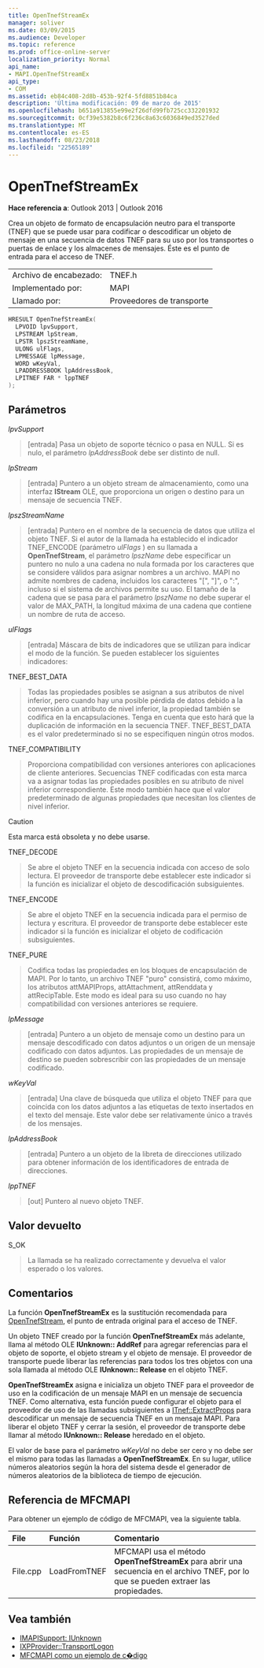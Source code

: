 ```yaml
---
title: OpenTnefStreamEx
manager: soliver
ms.date: 03/09/2015
ms.audience: Developer
ms.topic: reference
ms.prod: office-online-server
localization_priority: Normal
api_name:
- MAPI.OpenTnefStreamEx
api_type:
- COM
ms.assetid: eb84c408-2d8b-453b-92f4-5fd8851b84ca
description: 'Última modificación: 09 de marzo de 2015'
ms.openlocfilehash: b651a913855e99e2f26dfd99fb725cc332201932
ms.sourcegitcommit: 0cf39e5382b8c6f236c8a63c6036849ed3527ded
ms.translationtype: MT
ms.contentlocale: es-ES
ms.lasthandoff: 08/23/2018
ms.locfileid: "22565189"
---
```

# <a name="opentnefstreamex"></a>OpenTnefStreamEx

**Hace referencia a**: Outlook 2013 | Outlook 2016 
  
Crea un objeto de formato de encapsulación neutro para el transporte (TNEF) que se puede usar para codificar o descodificar un objeto de mensaje en una secuencia de datos TNEF para su uso por los transportes o puertas de enlace y los almacenes de mensajes. Éste es el punto de entrada para el acceso de TNEF. 
  
|||
|:-----|:-----|
|Archivo de encabezado:  <br/> |TNEF.h  <br/> |
|Implementado por:  <br/> |MAPI  <br/> |
|Llamado por:  <br/> |Proveedores de transporte  <br/> |
   
```cpp
HRESULT OpenTnefStreamEx(
  LPVOID lpvSupport,
  LPSTREAM lpStream,
  LPSTR lpszStreamName,
  ULONG ulFlags,
  LPMESSAGE lpMessage,
  WORD wKeyVal,
  LPADDRESSBOOK lpAddressBook,
  LPITNEF FAR * lppTNEF
);
```

## <a name="parameters"></a>Parámetros

_lpvSupport_
  
> [entrada] Pasa un objeto de soporte técnico o pasa en NULL. Si es nulo, el parámetro _lpAddressBook_ debe ser distinto de null. 
    
_lpStream_
  
> [entrada] Puntero a un objeto stream de almacenamiento, como una interfaz **IStream** OLE, que proporciona un origen o destino para un mensaje de secuencia TNEF. 
    
_lpszStreamName_
  
> [entrada] Puntero en el nombre de la secuencia de datos que utiliza el objeto TNEF. Si el autor de la llamada ha establecido el indicador TNEF_ENCODE (parámetro _ulFlags_ ) en su llamada a **OpenTnefStream**, el parámetro _lpszName_ debe especificar un puntero no nulo a una cadena no nula formada por los caracteres que se considere válidos para asignar nombres a un archivo. MAPI no admite nombres de cadena, incluidos los caracteres "[", "]", o ":", incluso si el sistema de archivos permite su uso. El tamaño de la cadena que se pasa para el parámetro _lpszName_ no debe superar el valor de MAX_PATH, la longitud máxima de una cadena que contiene un nombre de ruta de acceso. 
    
_ulFlags_
  
> [entrada] Máscara de bits de indicadores que se utilizan para indicar el modo de la función. Se pueden establecer los siguientes indicadores:
    
TNEF_BEST_DATA 
  
> Todas las propiedades posibles se asignan a sus atributos de nivel inferior, pero cuando hay una posible pérdida de datos debido a la conversión a un atributo de nivel inferior, la propiedad también se codifica en la encapsulaciones. Tenga en cuenta que esto hará que la duplicación de información en la secuencia TNEF. TNEF_BEST_DATA es el valor predeterminado si no se especifiquen ningún otros modos. 
    
TNEF_COMPATIBILITY 
  
> Proporciona compatibilidad con versiones anteriores con aplicaciones de cliente anteriores. Secuencias TNEF codificadas con esta marca va a asignar todas las propiedades posibles en su atributo de nivel inferior correspondiente. Este modo también hace que el valor predeterminado de algunas propiedades que necesitan los clientes de nivel inferior. 
    
  > [!CAUTION]
  > Esta marca está obsoleta y no debe usarse. 
  
TNEF_DECODE 
  
> Se abre el objeto TNEF en la secuencia indicada con acceso de solo lectura. El proveedor de transporte debe establecer este indicador si la función es inicializar el objeto de descodificación subsiguientes.
    
TNEF_ENCODE 
  
> Se abre el objeto TNEF en la secuencia indicada para el permiso de lectura y escritura. El proveedor de transporte debe establecer este indicador si la función es inicializar el objeto de codificación subsiguientes.
    
TNEF_PURE 
  
> Codifica todas las propiedades en los bloques de encapsulación de MAPI. Por lo tanto, un archivo TNEF "puro" consistirá, como máximo, los atributos attMAPIProps, attAttachment, attRenddata y attRecipTable. Este modo es ideal para su uso cuando no hay compatibilidad con versiones anteriores se requiere.
    
_lpMessage_
  
> [entrada] Puntero a un objeto de mensaje como un destino para un mensaje descodificado con datos adjuntos o un origen de un mensaje codificado con datos adjuntos. Las propiedades de un mensaje de destino se pueden sobrescribir con las propiedades de un mensaje codificado.
    
_wKeyVal_
  
> [entrada] Una clave de búsqueda que utiliza el objeto TNEF para que coincida con los datos adjuntos a las etiquetas de texto insertados en el texto del mensaje. Este valor debe ser relativamente único a través de los mensajes. 
    
_lpAddressBook_
  
> [entrada] Puntero a un objeto de la libreta de direcciones utilizado para obtener información de los identificadores de entrada de direcciones. 
    
_lppTNEF_
  
> [out] Puntero al nuevo objeto TNEF.
    
## <a name="return-value"></a>Valor devuelto

S_OK 
  
> La llamada se ha realizado correctamente y devuelva el valor esperado o los valores.
    
## <a name="remarks"></a>Comentarios

La función **OpenTnefStreamEx** es la sustitución recomendada para [OpenTnefStream](opentnefstream.md), el punto de entrada original para el acceso de TNEF. 
  
Un objeto TNEF creado por la función **OpenTnefStreamEx** más adelante, llama al método OLE **IUnknown:: AddRef** para agregar referencias para el objeto de soporte, el objeto stream y el objeto de mensaje. El proveedor de transporte puede liberar las referencias para todos los tres objetos con una sola llamada al método OLE **IUnknown:: Release** en el objeto TNEF. 
  
**OpenTnefStreamEx** asigna e inicializa un objeto TNEF para el proveedor de uso en la codificación de un mensaje MAPI en un mensaje de secuencia TNEF. Como alternativa, esta función puede configurar el objeto para el proveedor de uso de las llamadas subsiguientes a [ITnef::ExtractProps](itnef-extractprops.md) para descodificar un mensaje de secuencia TNEF en un mensaje MAPI. Para liberar el objeto TNEF y cerrar la sesión, el proveedor de transporte debe llamar al método **IUnknown:: Release** heredado en el objeto. 
  
El valor de base para el parámetro _wKeyVal_ no debe ser cero y no debe ser el mismo para todas las llamadas a **OpenTnefStreamEx**. En su lugar, utilice números aleatorios según la hora del sistema desde el generador de números aleatorios de la biblioteca de tiempo de ejecución.
  
## <a name="mfcmapi-reference"></a>Referencia de MFCMAPI

Para obtener un ejemplo de código de MFCMAPI, vea la siguiente tabla.
  
|**File**|**Función**|**Comentario**|
|:-----|:-----|:-----|
|File.cpp  <br/> |LoadFromTNEF  <br/> |MFCMAPI usa el método **OpenTnefStreamEx** para abrir una secuencia en el archivo TNEF, por lo que se pueden extraer las propiedades.  <br/> |
   
## <a name="see-also"></a>Vea también

- [IMAPISupport: IUnknown](imapisupportiunknown.md)
- [IXPProvider::TransportLogon](ixpprovider-transportlogon.md)
- [MFCMAPI como un ejemplo de c�digo](mfcmapi-as-a-code-sample.md)

